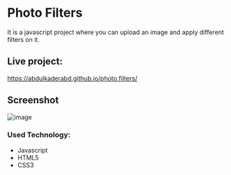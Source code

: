 # Photo Filters
It is a javascript project where you can upload an image and apply different filters on it. 
## Live project:
https://abdulkaderabd.github.io/photo.filters/ 
## Screenshot 
![image](https://github.com/user-attachments/assets/5c1ff995-23cd-4dec-bc01-970bf14b8ba3)

### Used Technology:
- Javascript
- HTML5
- CSS3
